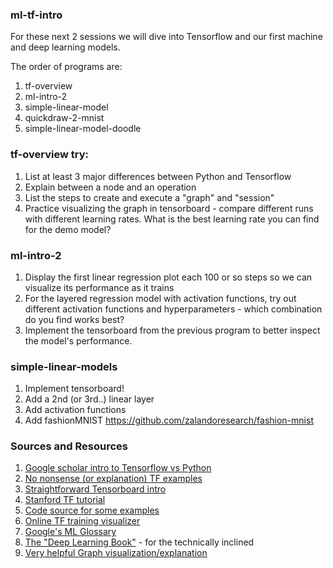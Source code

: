 ### ml-tf-intro

For these next 2 sessions we will dive into Tensorflow and our first machine and deep learning models. 

The order of programs are:

1. tf-overview
2. ml-intro-2
3. simple-linear-model
4. quickdraw-2-mnist
5. simple-linear-model-doodle

### tf-overview try:

1. List at least 3 major differences between Python and Tensorflow
2. Explain between a node and an operation
3. List the steps to create and execute a "graph" and "session"
4. Practice visualizing the graph in tensorboard - compare different runs with different learning rates. What is the best learning rate you can find for the demo model?

### ml-intro-2

1. Display the first linear regression plot each 100 or so steps so we can visualize its performance as it trains
2. For the layered regression model with activation functions, try out different activation functions and hyperparameters - which combination do you find works best?
3. Implement the tensorboard from the previous program to better inspect the model's performance.

### simple-linear-models

1. Implement tensorboard!
2. Add a 2nd (or 3rd..) linear layer
3. Add activation functions
4. Add fashionMNIST https://github.com/zalandoresearch/fashion-mnist

### Sources and Resources

1. [Google scholar intro to Tensorflow vs Python](https://jacobbuckman.com/post/tensorflow-the-confusing-parts-1/#understanding-tensorflow)
2. [No nonsense (or explanation) TF examples](https://github.com/aymericdamien/TensorFlow-Examples)
3. [Straightforward Tensorboard intro](https://thecodacus.com/tensorboard-tutorial-visualize-networks-graphically/)
4. [Stanford TF tutorial](https://cs224d.stanford.edu/lectures/CS224d-Lecture7.pdf)
5. [Code source for some examples](https://github.com/pkmital/CADL/blob/master/session-2/lecture-2.ipynb)
6. [Online TF training visualizer](http://playground.tensorflow.org/#activation=tanh&batchSize=10&dataset=circle&regDataset=reg-plane&learningRate=0.03&regularizationRate=0&noise=0&networkShape=4,2&seed=0.92714&showTestData=false&discretize=false&percTrainData=50&x=true&y=true&xTimesY=false&xSquared=false&ySquared=false&cosX=false&sinX=false&cosY=false&sinY=false&collectStats=false&problem=classification&initZero=false&hideText=false)
7. [Google's ML Glossary](https://developers.google.com/machine-learning/glossary/?utm_source=google-ai&utm_medium=card-image&utm_campaign=training-hub&utm_content=ml-glossary)
8. [The "Deep Learning Book"](http://www.deeplearningbook.org/) - for the technically inclined
9. [Very helpful Graph visualization/explanation](https://www.tensorflow.org/guide/graphs)
